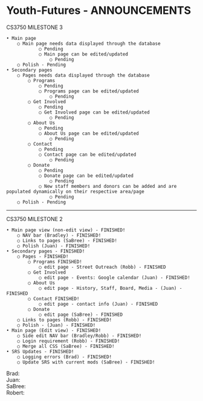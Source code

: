 # Youth-Futures - ANNOUNCEMENTS
CS3750 MILESTONE 3

	• Main page
		○ Main page needs data displayed through the database
				○ Pending
				○ Main page can be edited/updated
					○ Pending
		○ Polish - Pending
	• Secondary pages 
		○ Pages needs data displayed through the database
			○ Programs
				○ Pending
				○ Programs page can be edited/updated
					○ Pending
			○ Get Involved
				○ Pending
				○ Get Involved page can be edited/updated
					○ Pending
			○ About Us
				○ Pending
				○ About Us page can be edited/updated
					○ Pending
			○ Contact
				○ Pending
				○ Contact page can be edited/updated
					○ Pending
			○ Donate
				○ Pending
				○ Donate page can be edited/updated
					○ Pending
				○ New staff members and donors can be added and are populated dynamically on their respective area/page
					○ Pending
		○ Polish - Pending
		
-------------------------------------------------------------------------------------------------------------------------------		

CS3750 MILESTONE 2

	• Main page view (non-edit view) - FINISHED!
		○ NAV bar (Bradley) - FINISHED!
		○ Links to pages (SaBree) - FINISHED!
		○ Polish (Juan) - FINISHED!
	• Secondary pages - FINISHED!
		○ Pages - FINISHED!
			○ Programs FINISHED!
				○ edit page - Street Outreach (Robb) - FINISHED
			○ Get Involved
				○ edit page - Events: Google calendar (Juan) - FINISHED!
			○ About Us
				○ edit page - History, Staff, Board, Media - (Juan) - FINISHED
			○ Contact FINISHED!
				○ edit page - contact info (Juan) - FINISHED
			○ Donate
				○ edit page (SaBree) - FINISHED
		○ Links to pages (Robb) - FINISHED!
		○ Polish - (Juan) - FINISHED!
	• Main page (Edit view) - FINISHED!
		○ Side edit NAV bar (Bradley/Robb) - FINISHED!
		○ Login requirement (Robb) - FINISHED!
		○ Merge all CSS (SaBree) - FINISHED!
	• SRS Updates - FINISHED!
		○ Logging errors (Brad) - FINISHED!
		○ Update SRS with current mods (SaBree) - FINISHED!

Brad:
<br/>
Juan:
<br/>
SaBree:
<br/>
Robert: 
